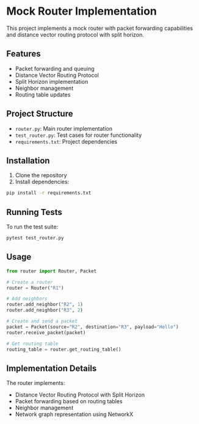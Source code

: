 # Mock Router Implementation

This project implements a mock router with packet forwarding capabilities and distance vector routing protocol with split horizon.

## Features

- Packet forwarding and queuing
- Distance Vector Routing Protocol
- Split Horizon implementation
- Neighbor management
- Routing table updates

## Project Structure

- `router.py`: Main router implementation
- `test_router.py`: Test cases for router functionality
- `requirements.txt`: Project dependencies

## Installation

1. Clone the repository
2. Install dependencies:
```bash
pip install -r requirements.txt
```

## Running Tests

To run the test suite:
```bash
pytest test_router.py
```

## Usage

```python
from router import Router, Packet

# Create a router
router = Router("R1")

# Add neighbors
router.add_neighbor("R2", 1)
router.add_neighbor("R3", 2)

# Create and send a packet
packet = Packet(source="R2", destination="R3", payload="Hello")
router.receive_packet(packet)

# Get routing table
routing_table = router.get_routing_table()
```

## Implementation Details

The router implements:
- Distance Vector Routing Protocol with Split Horizon
- Packet forwarding based on routing tables
- Neighbor management
- Network graph representation using NetworkX